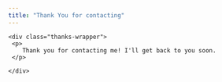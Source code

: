 ```yaml
---
title: "Thank You for contacting"
---
```

	

		
	<div class="thanks-wrapper">
     <p>
        Thank you for contacting me! I'll get back to you soon.
     </p>
 
    </div>

